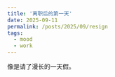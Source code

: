 ```yaml
---
title: '离职后的第一天'
date: 2025-09-11
permalink: /posts/2025/09/resign
tags:
  - mood
  - work
---
```


像是请了漫长的一天假。
